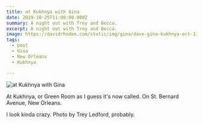 ```yaml
---
title: at Kukhnya with Gina
date: 2019-10-25T11:00:00.000Z
summary: A night out with Trey and Becca.
excerpt: A night out with Trey and Becca.
image: https://davidrhoden.com/static/img/gina/dave-gina-kukhnya-oct-11-2019.jpg
tags:
  - post 
  - Gina
  - New Orleans
  - Kukhnya

---
```


![at Kukhnya with Gina](/static/img/gina/dave-gina-kukhnya-oct-11-2019.jpg "at Kukhnya with Gina")

At Kukhnya, or Green Room as I guess it's now called. On St. Bernard Avenue, New Orleans.

I look kinda crazy. Photo by Trey Ledford, probably.